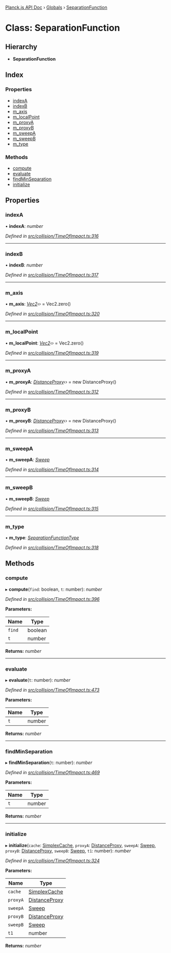 [Planck.js API Doc](../README.md) › [Globals](../globals.md) › [SeparationFunction](separationfunction.md)

# Class: SeparationFunction

## Hierarchy

* **SeparationFunction**

## Index

### Properties

* [indexA](separationfunction.md#indexa)
* [indexB](separationfunction.md#indexb)
* [m_axis](separationfunction.md#m_axis)
* [m_localPoint](separationfunction.md#m_localpoint)
* [m_proxyA](separationfunction.md#m_proxya)
* [m_proxyB](separationfunction.md#m_proxyb)
* [m_sweepA](separationfunction.md#m_sweepa)
* [m_sweepB](separationfunction.md#m_sweepb)
* [m_type](separationfunction.md#m_type)

### Methods

* [compute](separationfunction.md#compute)
* [evaluate](separationfunction.md#evaluate)
* [findMinSeparation](separationfunction.md#findminseparation)
* [initialize](separationfunction.md#initialize)

## Properties

###  indexA

• **indexA**: *number*

*Defined in [src/collision/TimeOfImpact.ts:316](https://github.com/shakiba/planck.js/blob/acc3bd8/src/collision/TimeOfImpact.ts#L316)*

___

###  indexB

• **indexB**: *number*

*Defined in [src/collision/TimeOfImpact.ts:317](https://github.com/shakiba/planck.js/blob/acc3bd8/src/collision/TimeOfImpact.ts#L317)*

___

###  m_axis

• **m_axis**: *[Vec2](vec2.md)‹›* = Vec2.zero()

*Defined in [src/collision/TimeOfImpact.ts:320](https://github.com/shakiba/planck.js/blob/acc3bd8/src/collision/TimeOfImpact.ts#L320)*

___

###  m_localPoint

• **m_localPoint**: *[Vec2](vec2.md)‹›* = Vec2.zero()

*Defined in [src/collision/TimeOfImpact.ts:319](https://github.com/shakiba/planck.js/blob/acc3bd8/src/collision/TimeOfImpact.ts#L319)*

___

###  m_proxyA

• **m_proxyA**: *[DistanceProxy](distanceproxy.md)‹›* = new DistanceProxy()

*Defined in [src/collision/TimeOfImpact.ts:312](https://github.com/shakiba/planck.js/blob/acc3bd8/src/collision/TimeOfImpact.ts#L312)*

___

###  m_proxyB

• **m_proxyB**: *[DistanceProxy](distanceproxy.md)‹›* = new DistanceProxy()

*Defined in [src/collision/TimeOfImpact.ts:313](https://github.com/shakiba/planck.js/blob/acc3bd8/src/collision/TimeOfImpact.ts#L313)*

___

###  m_sweepA

• **m_sweepA**: *[Sweep](sweep.md)*

*Defined in [src/collision/TimeOfImpact.ts:314](https://github.com/shakiba/planck.js/blob/acc3bd8/src/collision/TimeOfImpact.ts#L314)*

___

###  m_sweepB

• **m_sweepB**: *[Sweep](sweep.md)*

*Defined in [src/collision/TimeOfImpact.ts:315](https://github.com/shakiba/planck.js/blob/acc3bd8/src/collision/TimeOfImpact.ts#L315)*

___

###  m_type

• **m_type**: *[SeparationFunctionType](../enums/separationfunctiontype.md)*

*Defined in [src/collision/TimeOfImpact.ts:318](https://github.com/shakiba/planck.js/blob/acc3bd8/src/collision/TimeOfImpact.ts#L318)*

## Methods

###  compute

▸ **compute**(`find`: boolean, `t`: number): *number*

*Defined in [src/collision/TimeOfImpact.ts:396](https://github.com/shakiba/planck.js/blob/acc3bd8/src/collision/TimeOfImpact.ts#L396)*

**Parameters:**

Name | Type |
------ | ------ |
`find` | boolean |
`t` | number |

**Returns:** *number*

___

###  evaluate

▸ **evaluate**(`t`: number): *number*

*Defined in [src/collision/TimeOfImpact.ts:473](https://github.com/shakiba/planck.js/blob/acc3bd8/src/collision/TimeOfImpact.ts#L473)*

**Parameters:**

Name | Type |
------ | ------ |
`t` | number |

**Returns:** *number*

___

###  findMinSeparation

▸ **findMinSeparation**(`t`: number): *number*

*Defined in [src/collision/TimeOfImpact.ts:469](https://github.com/shakiba/planck.js/blob/acc3bd8/src/collision/TimeOfImpact.ts#L469)*

**Parameters:**

Name | Type |
------ | ------ |
`t` | number |

**Returns:** *number*

___

###  initialize

▸ **initialize**(`cache`: [SimplexCache](simplexcache.md), `proxyA`: [DistanceProxy](distanceproxy.md), `sweepA`: [Sweep](sweep.md), `proxyB`: [DistanceProxy](distanceproxy.md), `sweepB`: [Sweep](sweep.md), `t1`: number): *number*

*Defined in [src/collision/TimeOfImpact.ts:324](https://github.com/shakiba/planck.js/blob/acc3bd8/src/collision/TimeOfImpact.ts#L324)*

**Parameters:**

Name | Type |
------ | ------ |
`cache` | [SimplexCache](simplexcache.md) |
`proxyA` | [DistanceProxy](distanceproxy.md) |
`sweepA` | [Sweep](sweep.md) |
`proxyB` | [DistanceProxy](distanceproxy.md) |
`sweepB` | [Sweep](sweep.md) |
`t1` | number |

**Returns:** *number*

